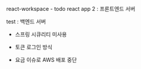 react-workspace - todo react app 2 : 프론트엔드 서버

test : 백엔드 서버

- 스프링 시큐리티 미사용

- 토큰 로그인 방식

- 요금 이슈로 AWS 배포 중단
